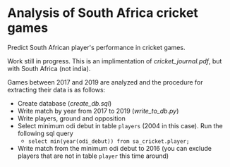 # Analysis of South Africa cricket games

Predict South African player's performance in cricket games.

Work still in progress. This is an implimentation of *cricket_journal.pdf*, but with South Africa (not india).

Games between 2017 and 2019 are analyzed and the procedure for extracting their data is as follows:
* Create database (*create_db.sql*)
* Write match by year from 2017 to 2019 (*write_to_db.py*)
* Write players, ground and opposition
* Select minimum odi debut in table `players` (2004 in this case). Run the following sql query
	* `select min(year(odi_debut)) from sa_cricket.player;`
* Write match from the minimum odi debut to 2016 (you can exclude players that are not in table `player` this time around)